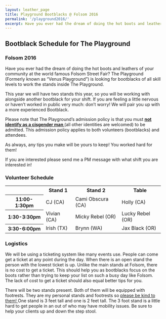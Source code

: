 ```yaml
---
layout: leather_page
title: Playground Bootblacks @ Folsom 2016
permalink: '/playground2016/'
excerpt: Have you ever had the dream of doing the hot boots and leathers of your community at the world famous Folsom Street Fair? The Playground (Formerly known as “Venus Playground”) is looking for bootblacks of all skill levels to work the stands inside The Playground.
---
```


<h2> Bootblack Schedule for The Playground </h2>
<h3> Folsom 2016 </h3>

<p>
Have you ever had the dream of doing the hot boots and leathers of your community at the world famous Folsom Street Fair? The Playground (Formerly known as “Venus Playground”) is looking for bootblacks of all skill levels to work the stands inside The Playground.
</p>

<p>
This year we will have two stands this year, so you will be working with alongside another bootblack for your shift. If you are feeling a little nervous or haven’t worked in public very much: don’t worry! We will pair you up with a more experienced Bootblack.
</p>

<p>
Please note that The Playground’s admission policy is that you must <u><b> not identify as a cisgender man </b></u> (all other identities are welcomed) to be admitted. This admission policy applies to both volunteers (bootblacks) and attendees.</p>

<p>
As always, any tips you make will be yours to keep! You worked hard for them!
</p>

<p>
If you are interested please send me a PM message with what shift you are interested in!
</p>

<h3> Volunteer Schedule </h3>
<table class="table table-bordered table-condensed">
  <tr>
    <th>          </th>
    <th> Stand 1 </th>
    <th> Stand 2 </th>
    <th> Table </th>
  </tr>
  <tr>
    <th> 11:00-1:30pm </th>
    <td> CJ (CA) </td>
    <td> Cami Obscura (CA) </td>
    <td> Holly (CA) </td>
  </tr>

  <tr>
    <th> 1:30-3:30pm </th>
    <td> Vivian (CA) </td>
    <td> Micky Rebel (OR) </td>
    <td> Lucky Rebel (OR) </td>
  </tr>

  <tr>
    <th> 3:30-6:00pm </th>
    <td> Irish (TX) </td>
    <td> Brynn (WA) </td>
    <td> Jax Black (OR)</td>
  </tr>
</table>

<h3>Logistics </h3>

<p>
We will be using a ticketing system like many events use. People can come get a ticket at any point during the day. When there is an open stand the person with the lowest ticket is up. Unlike the main stands at Folsom, there is no cost to get a ticket. This should help you as bootblacks focus on the boots rather than trying to keep your list on such a busy day like Folsom. The lack of cost to get a ticket should also equal better tips for you.
</p>

<p> There will be two stands present. Both of them will be equipped with footrests. They are my personal stands and footrests so <u> please be kind to them! </u> One stand is 3 feet tall and one is 2 feet tall. The 3 foot stand is a little hard to get people in an out of who may have mobility issues. Be sure to help your clients up and down the step stool.
</p>
